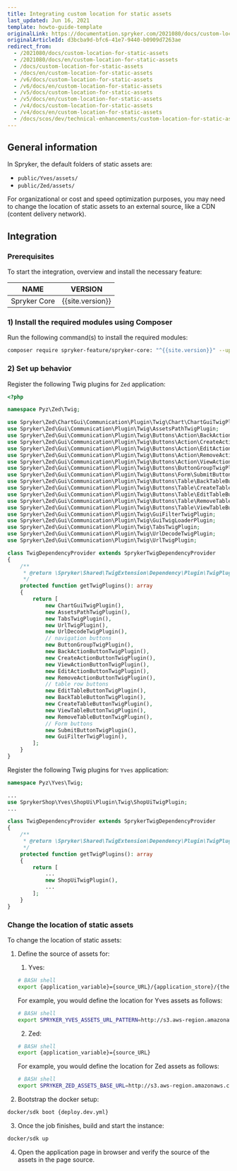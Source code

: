 ```yaml
---
title: Integrating custom location for static assets
last_updated: Jun 16, 2021
template: howto-guide-template
originalLink: https://documentation.spryker.com/2021080/docs/custom-location-for-static-assets
originalArticleId: d3bcba9d-bfc6-41e7-9440-b0909d7263ae
redirect_from:
  - /2021080/docs/custom-location-for-static-assets
  - /2021080/docs/en/custom-location-for-static-assets
  - /docs/custom-location-for-static-assets
  - /docs/en/custom-location-for-static-assets
  - /v6/docs/custom-location-for-static-assets
  - /v6/docs/en/custom-location-for-static-assets
  - /v5/docs/custom-location-for-static-assets
  - /v5/docs/en/custom-location-for-static-assets
  - /v4/docs/custom-location-for-static-assets
  - /v4/docs/en/custom-location-for-static-assets
  - /docs/scos/dev/technical-enhancements/custom-location-for-static-assets.html
---
```


## General information

In Spryker, the default folders of static assets are:

* `public/Yves/assets/`
* `public/Zed/assets/`

For organizational or cost and speed optimization purposes, you may need to change the location of static assets to an external source, like a CDN (content delivery network).

## Integration

### Prerequisites

To start the integration, overview and install the necessary feature:

| NAME | VERSION |
| --- | --- |
| Spryker Core | {{site.version}} |

### 1) Install the required modules using Composer

Run the following command(s) to install the required modules:

```bash
composer require spryker-feature/spryker-core: "^{{site.version}}" --update-with-dependencies
```

### 2) Set up behavior

Register the following Twig plugins for `Zed` application:

```php
<?php

namespace Pyz\Zed\Twig;

use Spryker\Zed\ChartGui\Communication\Plugin\Twig\Chart\ChartGuiTwigPlugin;
use Spryker\Zed\Gui\Communication\Plugin\Twig\AssetsPathTwigPlugin;
use Spryker\Zed\Gui\Communication\Plugin\Twig\Buttons\Action\BackActionButtonTwigPlugin;
use Spryker\Zed\Gui\Communication\Plugin\Twig\Buttons\Action\CreateActionButtonTwigPlugin;
use Spryker\Zed\Gui\Communication\Plugin\Twig\Buttons\Action\EditActionButtonTwigPlugin;
use Spryker\Zed\Gui\Communication\Plugin\Twig\Buttons\Action\RemoveActionButtonTwigPlugin;
use Spryker\Zed\Gui\Communication\Plugin\Twig\Buttons\Action\ViewActionButtonTwigPlugin;
use Spryker\Zed\Gui\Communication\Plugin\Twig\Buttons\ButtonGroupTwigPlugin;
use Spryker\Zed\Gui\Communication\Plugin\Twig\Buttons\Form\SubmitButtonTwigPlugin;
use Spryker\Zed\Gui\Communication\Plugin\Twig\Buttons\Table\BackTableButtonTwigPlugin;
use Spryker\Zed\Gui\Communication\Plugin\Twig\Buttons\Table\CreateTableButtonTwigPlugin;
use Spryker\Zed\Gui\Communication\Plugin\Twig\Buttons\Table\EditTableButtonTwigPlugin;
use Spryker\Zed\Gui\Communication\Plugin\Twig\Buttons\Table\RemoveTableButtonTwigPlugin;
use Spryker\Zed\Gui\Communication\Plugin\Twig\Buttons\Table\ViewTableButtonTwigPlugin;
use Spryker\Zed\Gui\Communication\Plugin\Twig\GuiFilterTwigPlugin;
use Spryker\Zed\Gui\Communication\Plugin\Twig\GuiTwigLoaderPlugin;
use Spryker\Zed\Gui\Communication\Plugin\Twig\TabsTwigPlugin;
use Spryker\Zed\Gui\Communication\Plugin\Twig\UrlDecodeTwigPlugin;
use Spryker\Zed\Gui\Communication\Plugin\Twig\UrlTwigPlugin;

class TwigDependencyProvider extends SprykerTwigDependencyProvider
{
    /**
     * @return \Spryker\Shared\TwigExtension\Dependency\Plugin\TwigPluginInterface[]
     */
    protected function getTwigPlugins(): array
    {
        return [
            new ChartGuiTwigPlugin(),
            new AssetsPathTwigPlugin(),
            new TabsTwigPlugin(),
            new UrlTwigPlugin(),
            new UrlDecodeTwigPlugin(),
            // navigation buttons
            new ButtonGroupTwigPlugin(),
            new BackActionButtonTwigPlugin(),
            new CreateActionButtonTwigPlugin(),
            new ViewActionButtonTwigPlugin(),
            new EditActionButtonTwigPlugin(),
            new RemoveActionButtonTwigPlugin(),
            // table row buttons
            new EditTableButtonTwigPlugin(),
            new BackTableButtonTwigPlugin(),
            new CreateTableButtonTwigPlugin(),
            new ViewTableButtonTwigPlugin(),
            new RemoveTableButtonTwigPlugin(),
            // Form buttons
            new SubmitButtonTwigPlugin(),
            new GuiFilterTwigPlugin(),
        ];
    }
}
```

Register the following Twig plugins for `Yves` application:

```php
namespace Pyz\Yves\Twig;

...
use SprykerShop\Yves\ShopUi\Plugin\Twig\ShopUiTwigPlugin;
...

class TwigDependencyProvider extends SprykerTwigDependencyProvider
{
    /**
     * @return \Spryker\Shared\TwigExtension\Dependency\Plugin\TwigPluginInterface[]
     */
    protected function getTwigPlugins(): array
    {
        return [
            ...
            new ShopUiTwigPlugin(),
            ...
        ];
    }
}    
```

### Change the location of static assets

To change the location of static assets:

1. Define the source of assets for:

    1. Yves:

    ```bash
    # BASH shell
    export {application_variable}={source_URL}/{application_store}/{theme}
    ```

    For example, you would define the location for Yves assets as follows:

    ```bash
    # BASH shell
    export SPRYKER_YVES_ASSETS_URL_PATTERN=http://s3.aws-region.amazonaws.com/bucket/en/default # or any other CDN
    ```

    2. Zed:

    ```bash
    # BASH shell
    export {application_variable}={source_URL}
    ```

    For example, you would define the location for Zed assets as follows:

    ```bash
    # BASH shell
    export SPRYKER_ZED_ASSETS_BASE_URL=http://s3.aws-region.amazonaws.com/bucket # or any other CDN
    ```

2. Bootstrap the docker setup:

```bash
docker/sdk boot {deploy.dev.yml}
```

3. Once the job finishes, build and start the instance:

```bash
docker/sdk up
```

4. Open the application page in browser and verify the source of the assets in the page source.
